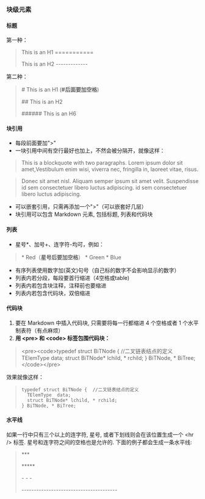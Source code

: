 ### 块级元素
#### 标题
第一种：
>This is an H1
\===========
>
>This is an H2
\-------------

第二种：
>\# This is an H1 (**#后面要加空格**)
>
>\## This is an H2
>
>\###### This is an H6

#### 块引用
* 每段前面要加">"
* 一块引用中间有空行最好也加上，不然会被分隔开，就像这样：
> This is a blockquote with two paragraphs. Lorem ipsum dolor sit amet,Vestibulum enim wisi, viverra nec, fringilla in, laoreet vitae, risus.

> Donec sit amet nisl. Aliquam semper ipsum sit amet velit. Suspendisse
id sem consectetuer libero luctus adipiscing.
id sem consectetuer libero luctus adipiscing.
* 可以嵌套引用，只需再添加一个">"（可以嵌套好几层）
* 块引用可以包含 Markdown 元素, 包括标题, 列表和代码块

#### 列表
* 星号*、加号+、连字符-均可，例如：
>\*   Red（**星号后要加空格**）
>\*   Green
>\*   Blue

* 有序列表使用数字加(英文)句号（自己标的数字不会影响显示的数字）
* 列表内若分段，每段要首行缩进（4空格或table)
* 列表内若包含块注释，注释前也要缩进
* 列表内若包含代码块，双倍缩进

#### 代码块
1.   要在 Markdown 中插入代码块, 只需要将每一行都缩进 4 个空格或者 1 个水平制表符（有点麻烦）
2. **用 \<pre> 和 \<code> 标签包围代码块：**
>\<pre>\<code>typedef struct BiTNode {  //二叉链表结点的定义
>	TElemType  data;
>	struct BiTNode* lchild, * rchild;
>} BiTNode, * BiTree;\</code>\</pre>

效果就像这样：
><pre><code>typedef struct BiTNode {  //二叉链表结点的定义
>	TElemType  data;
>	struct BiTNode* lchild, * rchild;
>} BiTNode, * BiTree;</code></pre>
#### 水平线
如果一行中只有三个以上的连字符, 星号, 或者下划线则会在该位置生成一个 \<hr /> 标签. 星号和连字符之间的空格也是允许的. 下面的例子都会生成一条水平线:
>\***
>
>\*****
>
>\- - -
>
>\---------------------------------------